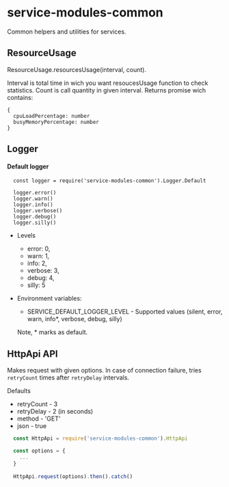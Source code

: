# service-modules-common
Common helpers and utilities for services.
 
## ResourceUsage

ResourceUsage.resourcesUsage(interval, count). 

Interval is total time in wich you want resoucesUsage function to check statistics. Count is call quantity in given interval. 
Returns promise wich contains: 

  ```
  {
    cpuLoadPercentage: number
    busyMemoryPercentage: number
  }
  ```
 
## Logger

#### Default logger
  ```$xslt
    const logger = require('service-modules-common').Logger.Default
    
    logger.error()
    logger.warn()
    logger.info()
    logger.verbose()
    logger.debug()
    logger.silly()
  ```    
  
* Levels
   - error: 0,
   - warn: 1,
   - info: 2,
   - verbose: 3,
   - debug: 4,
   - silly: 5  
  
 
* Environment variables:
    - SERVICE_DEFAULT_LOGGER_LEVEL - Supported values (silent, error, warn, info*, verbose, debug, silly)

  Note, * marks as default.


## HttpApi API

Makes request with given options. In case of connection failure, tries `retryCount` times after `retryDelay` intervals.
 
Defaults
 * retryCount - 3
 * retryDelay - 2 (in seconds)
 * method - 'GET'
 * json - true
 
  ``` javascript
    const HttpApi = require('service-modules-common').HttpApi
  
    const options = {
      ...
    }
    
    HttpApi.request(options).then().catch() 
  ```
